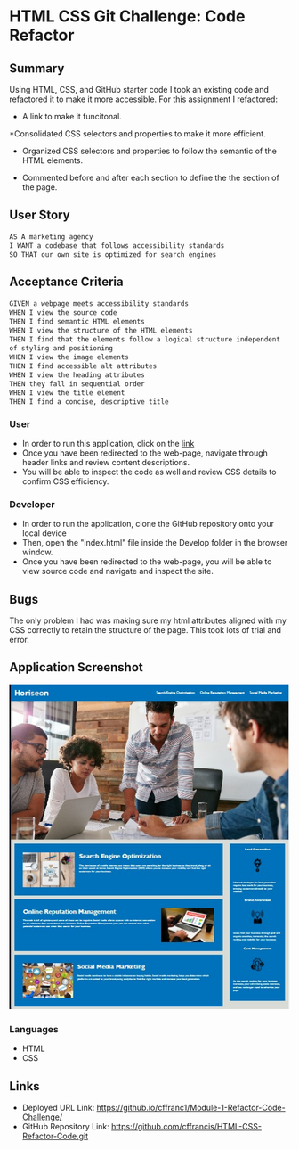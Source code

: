 # HTML CSS Git Challenge: Code Refactor

## Summary

Using HTML, CSS, and GitHub starter code I took an existing code and refactored it to make it more accessible. For this assignment I refactored:

* A link to make it funcitonal.

*Consolidated CSS selectors and properties to make it more efficient.

* Organized CSS selectors and properties to follow the semantic of the HTML elements.

* Commented before and after each section to define the the section of the page.

## User Story

```
AS A marketing agency
I WANT a codebase that follows accessibility standards
SO THAT our own site is optimized for search engines
```

## Acceptance Criteria

```
GIVEN a webpage meets accessibility standards
WHEN I view the source code
THEN I find semantic HTML elements
WHEN I view the structure of the HTML elements
THEN I find that the elements follow a logical structure independent of styling and positioning
WHEN I view the image elements
THEN I find accessible alt attributes
WHEN I view the heading attributes
THEN they fall in sequential order
WHEN I view the title element
THEN I find a concise, descriptive title
```

### User
* In order to run this application, click on the [link](https://github.io/cffranc1/Module-1-Refactor-Code-Challenge/)
* Once you have been redirected to the web-page, navigate through header links and review content descriptions.
* You will be able to inspect the code as well and review CSS details to confirm CSS efficiency.

### Developer
* In order to run the application, clone the GitHub repository onto your local device
* Then, open the "index.html" file inside the Develop folder in the browser window.
* Once you have been redirected to the web-page, you will be able to view source code and navigate and inspect the site.

## Bugs

The only problem I had was making sure my html attributes aligned with my CSS correctly to retain the structure of the page. This took lots of trial and error.

## Application Screenshot

![alt text](./Develop/assets/images/Screenshot.jpg "Horiseon Refactor Code Screenshot")

### Languages
* HTML
* CSS

## Links

* Deployed URL Link: https://github.io/cffranc1/Module-1-Refactor-Code-Challenge/
* GitHub Repository Link: https://github.com/cffrancis/HTML-CSS-Refactor-Code.git
 